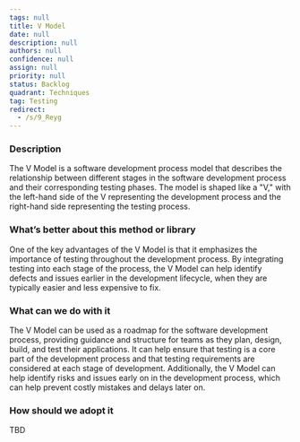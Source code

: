 ```yaml
---
tags: null
title: V Model
date: null
description: null
authors: null
confidence: null
assign: null
priority: null
status: Backlog
quadrant: Techniques
tag: Testing
redirect:
  - /s/9_Reyg
---
```


<!-- table_of_contents 4d49279e-fd0e-4cc1-8bc7-2a25671ee337 -->

### Description

The V Model is a software development process model that describes the relationship between different stages in the software development process and their corresponding testing phases. The model is shaped like a "V," with the left-hand side of the V representing the development process and the right-hand side representing the testing process.

### What’s better about this method or library

One of the key advantages of the V Model is that it emphasizes the importance of testing throughout the development process. By integrating testing into each stage of the process, the V Model can help identify defects and issues earlier in the development lifecycle, when they are typically easier and less expensive to fix.

### What can we do with it

The V Model can be used as a roadmap for the software development process, providing guidance and structure for teams as they plan, design, build, and test their applications. It can help ensure that testing is a core part of the development process and that testing requirements are considered at each stage of development. Additionally, the V Model can help identify risks and issues early on in the development process, which can help prevent costly mistakes and delays later on.

### How should we adopt it

TBD

<!-- child_database 0488ecd1-6c59-4d93-bdd3-ebe69a9c3d1a -->
